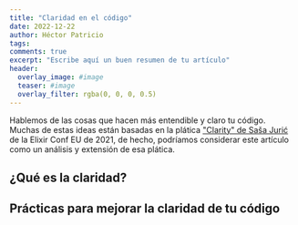 ```yaml
---
title: "Claridad en el código"
date: 2022-12-22
author: Héctor Patricio
tags:
comments: true
excerpt: "Escribe aquí un buen resumen de tu artículo"
header:
  overlay_image: #image
  teaser: #image
  overlay_filter: rgba(0, 0, 0, 0.5)
---
```




Hablemos de las cosas que hacen más entendible y claro tu código. Muchas de estas ideas están basadas en la plática ["Clarity" de Saša Jurić](https://www.youtube.com/watch?v=6sNmJtoKDCo) de la Elixir Conf EU de 2021, de hecho, podríamos considerar este artículo como un análisis y extensión de esa plática.

## ¿Qué es la claridad?

## Prácticas para mejorar la claridad de tu código

##
